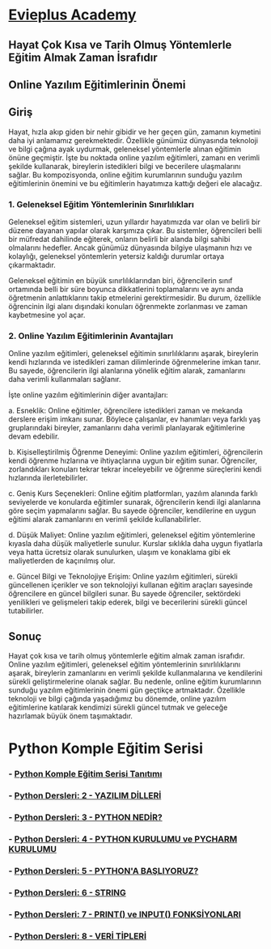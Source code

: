 # [Evieplus Academy](https://www.youtube.com/@evieplusAcademy)


## Hayat Çok Kısa ve Tarih Olmuş Yöntemlerle Eğitim Almak Zaman İsrafıdır

## Online Yazılım Eğitimlerinin Önemi

## Giriş

Hayat, hızla akıp giden bir nehir gibidir ve her geçen gün, zamanın kıymetini daha iyi anlamamız gerekmektedir. Özellikle günümüz dünyasında teknoloji ve bilgi çağına ayak uydurmak, geleneksel yöntemlerle alınan eğitimin önüne geçmiştir. İşte bu noktada online yazılım eğitimleri, zamanı en verimli şekilde kullanarak, bireylerin istedikleri bilgi ve becerilere ulaşmalarını sağlar. Bu kompozisyonda, online eğitim kurumlarının sunduğu yazılım eğitimlerinin önemini ve bu eğitimlerin hayatımıza kattığı değeri ele alacağız.

### 1. Geleneksel Eğitim Yöntemlerinin Sınırlılıkları

Geleneksel eğitim sistemleri, uzun yıllardır hayatımızda var olan ve belirli bir düzene dayanan yapılar olarak karşımıza çıkar. Bu sistemler, öğrencileri belli bir müfredat dahilinde eğiterek, onların belirli bir alanda bilgi sahibi olmalarını hedefler. Ancak günümüz dünyasında bilgiye ulaşmanın hızı ve kolaylığı, geleneksel yöntemlerin yetersiz kaldığı durumlar ortaya çıkarmaktadır.

Geleneksel eğitimin en büyük sınırlılıklarından biri, öğrencilerin sınıf ortamında belli bir süre boyunca dikkatlerini toplamalarını ve aynı anda öğretmenin anlattıklarını takip etmelerini gerektirmesidir. Bu durum, özellikle öğrencinin ilgi alanı dışındaki konuları öğrenmekte zorlanması ve zaman kaybetmesine yol açar.

### 2. Online Yazılım Eğitimlerinin Avantajları

Online yazılım eğitimleri, geleneksel eğitimin sınırlılıklarını aşarak, bireylerin kendi hızlarında ve istedikleri zaman dilimlerinde öğrenmelerine imkan tanır. Bu sayede, öğrencilerin ilgi alanlarına yönelik eğitim alarak, zamanlarını daha verimli kullanmaları sağlanır.

İşte online yazılım eğitimlerinin diğer avantajları:

a. Esneklik: Online eğitimler, öğrencilere istedikleri zaman ve mekanda derslere erişim imkanı sunar. Böylece çalışanlar, ev hanımları veya farklı yaş gruplarındaki bireyler, zamanlarını daha verimli planlayarak eğitimlerine devam edebilir.

b. Kişiselleştirilmiş Öğrenme Deneyimi: Online yazılım eğitimleri, öğrencilerin kendi öğrenme hızlarına ve ihtiyaçlarına uygun bir eğitim sunar. Öğrenciler, zorlandıkları konuları tekrar tekrar inceleyebilir ve öğrenme süreçlerini kendi hızlarında ilerletebilirler.

c. Geniş Kurs Seçenekleri: Online eğitim platformları, yazılım alanında farklı seviyelerde ve konularda eğitimler sunarak, öğrencilerin kendi ilgi alanlarına göre seçim yapmalarını sağlar. Bu sayede öğrenciler, kendilerine en uygun eğitimi alarak zamanlarını en verimli şekilde kullanabilirler.

d. Düşük Maliyet: Online yazılım eğitimleri, geleneksel eğitim yöntemlerine kıyasla daha düşük maliyetlerle sunulur. Kurslar sıklıkla daha uygun fiyatlarla veya hatta ücretsiz olarak sunulurken, ulaşım ve konaklama gibi ek maliyetlerden de kaçınılmış olur.

e. Güncel Bilgi ve Teknolojiye Erişim: Online yazılım eğitimleri, sürekli güncellenen içerikler ve son teknolojiyi kullanan eğitim araçları sayesinde öğrencilere en güncel bilgileri sunar. Bu sayede öğrenciler, sektördeki yenilikleri ve gelişmeleri takip ederek, bilgi ve becerilerini sürekli güncel tutabilirler.

## Sonuç

Hayat çok kısa ve tarih olmuş yöntemlerle eğitim almak zaman israfıdır. Online yazılım eğitimleri, geleneksel eğitim yöntemlerinin sınırlılıklarını aşarak, bireylerin zamanlarını en verimli şekilde kullanmalarına ve kendilerini sürekli geliştirmelerine olanak sağlar. Bu nedenle, online eğitim kurumlarının sunduğu yazılım eğitimlerinin önemi gün geçtikçe artmaktadır. Özellikle teknoloji ve bilgi çağında yaşadığımız bu dönemde, online yazılım eğitimlerine katılarak kendimizi sürekli güncel tutmak ve geleceğe hazırlamak büyük önem taşımaktadır.

# Python Komple Eğitim Serisi

### - [Python Komple Eğitim Serisi Tanıtımı](https://youtu.be/-NcgZe34gB0)
### - [Python Dersleri: 2 - YAZILIM DİLLERİ](https://youtu.be/K0pVKH3Kyzo)
### - [Python Dersleri: 3 - PYTHON NEDİR?](https://youtu.be/Iqa09jmp62M)
### - [Python Dersleri: 4 - PYTHON KURULUMU ve PYCHARM KURULUMU](https://youtu.be/pQuaQ_5lMj0)
### - [Python Dersleri: 5 - PYTHON'A BAŞLIYORUZ?](https://youtu.be/xG3s3bImmYs)
### - [Python Dersleri: 6 - STRING](https://youtu.be/rSYhE0o5nvI)
### - [Python Dersleri: 7 - PRINT() ve INPUT() FONKSİYONLARI](https://youtu.be/Mv2OhU24QbQ)
### - [Python Dersleri: 8 - VERİ TİPLERİ](https://youtu.be/edH6OOWn2B8)
